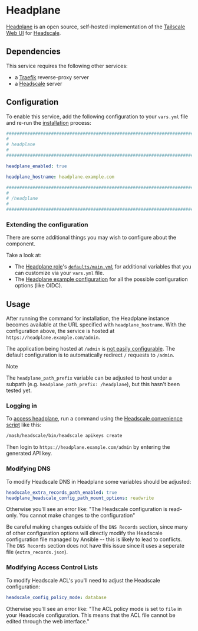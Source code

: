 <!--
SPDX-FileCopyrightText: 2025 spatterlight

SPDX-License-Identifier: AGPL-3.0-or-later
-->

# Headplane

[Headplane](https://headplane.net/) is an open source, self-hosted implementation of the [Tailscale Web UI](https://tailscale.com/) for [Headscale](headscale.md).

## Dependencies

This service requires the following other services:

- a [Traefik](traefik.md) reverse-proxy server
- a [Headscale](headscale.md) server

## Configuration

To enable this service, add the following configuration to your `vars.yml` file and re-run the [installation](../installing.md) process:

```yaml
########################################################################
#                                                                      #
# headplane                                                            #
#                                                                      #
########################################################################

headplane_enabled: true

headplane_hostname: headplane.example.com

########################################################################
#                                                                      #
# /headplane                                                           #
#                                                                      #
########################################################################
```

### Extending the configuration

There are some additional things you may wish to configure about the component.

Take a look at:

- The [Headplane role](https://github.com/spatterIight/ansible-role-headplane/)'s [`defaults/main.yml`](https://github.com/spatterIight/ansible-role-headplane/blob/main/defaults/main.yml) for additional variables that you can customize via your `vars.yml` file.
- The [Headplane example configuration](https://github.com/tale/headplane/blob/main/config.example.yaml) for all the possible configuration options (like OIDC).

## Usage

After running the command for installation, the Headplane instance becomes available at the URL specified with `headplane_hostname`. With the configuration above, the service is hosted at `https://headplane.example.com/admin`.

The application being hosted at `/admin` is [not easily configurable](https://github.com/tale/headplane/blob/main/docs/install/native-mode.md#custom-path-prefix). The default configuration is to automatically redirect `/` requests to `/admin`.

> [!NOTE]
> The `headplane_path_prefix` variable can be adjusted to host under a subpath (e.g. `headplane_path_prefix: /headplane`), but this hasn't been tested yet.

### Logging in

To [access headplane](https://headplane.net/install/docker#accessing-headplane), run a command using the [Headscale convenience script](headscale.md#convenience-script-to-call-the-binary) like this:

```sh
/mash/headscale/bin/headscale apikeys create
```

Then login to `https://headplane.example.com/admin` by entering the generated API key.

### Modifying DNS 

To modify Headscale DNS in Headplane some variables should be adjusted:

```yaml
headscale_extra_records_path_enabled: true
headplane_headscale_config_path_mount_options: readwrite
```

Otherwise you'll see an error like: "The Headscale configuration is read-only. You cannot make changes to the configuration"

Be careful making changes outside of the `DNS Records` section, since many of other configuration options will directly modify the Headscale configuration file managed by Ansible -- this is likely to lead to conflicts. The `DNS Records` section does not have this issue since it uses a seperate file (`extra_records.json`).

### Modifying Access Control Lists

To modify Headscale ACL's you'll need to adjust the Headscale configuration:

```yaml
headscale_config_policy_mode: database
```

Otherwise you'll see an error like: "The ACL policy mode is set to `file` in your Headscale configuration. This means that the ACL file cannot be edited through the web interface."
